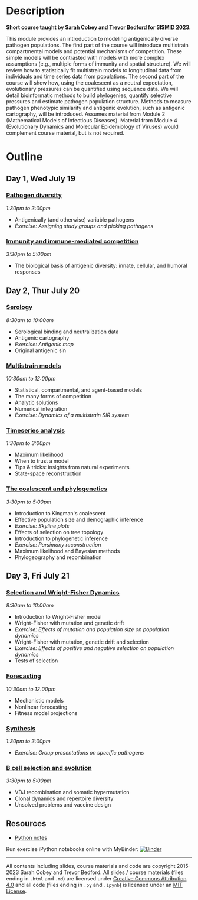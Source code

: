 # Description

**Short course taught by [Sarah Cobey](http://cobeylab.uchicago.edu/) and [Trevor Bedford](http://bedford.io/) for [SISMID 2023](https://si.biostat.washington.edu/institutes/sismid).**

This module provides an introduction to modeling antigenically diverse pathogen populations. The first part of the course will introduce multistrain compartmental models and potential mechanisms of competition. These simple models will be contrasted with models with more complex assumptions (e.g., multiple forms of immunity and spatial structure). We will review how to statistically fit multistrain models to longitudinal data from individuals and time series data from populations. The second part of the course will show how, using the coalescent as a neutral expectation, evolutionary pressures can be quantified using sequence data. We will detail bioinformatic methods to build phylogenies, quantify selective pressures and estimate pathogen population structure. Methods to measure pathogen phenotypic similarity and antigenic evolution, such as antigenic cartography, will be introduced. Assumes material from Module 2 (Mathematical Models of Infectious Diseases). Material from Module 4 (Evolutionary Dynamics and Molecular Epidemiology of Viruses) would complement course material, but is not required.

# Outline

## Day 1, Wed July 19

### [Pathogen diversity](pathogens/)

_1:30pm to 3:00pm_

* Antigenically (and otherwise) variable pathogens
* *Exercise: Assigning study groups and picking pathogens*

### [Immunity and immune-mediated competition](immunity/)

_3:30pm to 5:00pm_

* The biological basis of antigenic diversity: innate, cellular, and humoral responses

## Day 2, Thur July 20

### [Serology](serology/)

_8:30am to 10:00am_

* Serological binding and neutralization data
* Antigenic cartography
* *Exercise: Antigenic map*
* Original antigenic sin

### [Multistrain models](models/)

_10:30am to 12:00pm_

* Statistical, compartmental, and agent-based models
* The many forms of competition
* Analytic solutions
* Numerical integration
* *Exercise: Dynamics of a multistrain SIR system*

### [Timeseries analysis](timeseries/)

_1:30pm to 3:00pm_

* Maximum likelihood
* When to trust a model
* Tips & tricks: insights from natural experiments
* State-space reconstruction

### [The coalescent and phylogenetics](sequences/)

_3:30pm to 5:00pm_

* Introduction to Kingman's coalescent
* Effective population size and demographic inference
* *Exercise: Skyline plots*
* Effects of selection on tree topology
* Introduction to phylogenetic inference
* *Exercise: Parsimony reconstruction*
* Maximum likelihood and Bayesian methods
* Phylogeography and recombination

## Day 3, Fri July 21

### [Selection and Wright-Fisher Dynamics](selection/)

_8:30am to 10:00am_

* Introduction to Wright-Fisher model
* Wright-Fisher with mutation and genetic drift
* *Exercise: Effects of mutation and population size on population dynamics*
* Wright-Fisher with mutation, genetic drift and selection
* *Exercise: Effects of positive and negative selection on population dynamics*
* Tests of selection

### [Forecasting](forecasting/)

_10:30am to 12:00pm_

* Mechanistic models
* Nonlinear forecasting
* Fitness model projections

### [Synthesis](lineup/)

_1:30pm to 3:00pm_

* *Exercise: Group presentations on specific pathogens*

### [B cell selection and evolution](bcells/)

_3:30pm to 5:00pm_

* VDJ recombination and somatic hypermutation
* Clonal dynamics and repertoire diversity
* Unsolved problems and vaccine design

## Resources

* [Python notes](python.md)

Run exercise iPython notebooks online with MyBinder: [![Binder](https://mybinder.org/badge_logo.svg)](https://mybinder.org/v2/gh/trvrb/sismid/HEAD)

-----------------------------------

All contents including slides, course materials and code are copyright 2015-2023 Sarah Cobey and Trevor Bedford. All slides / course materials (files ending in `.html` and `.md`) are licensed under [Creative Commons Attribution 4.0](CC-LICENSE.txt) and all code (files ending in `.py` and `.ipynb`) is licensed under an [MIT License](MIT-LICENSE.txt).
